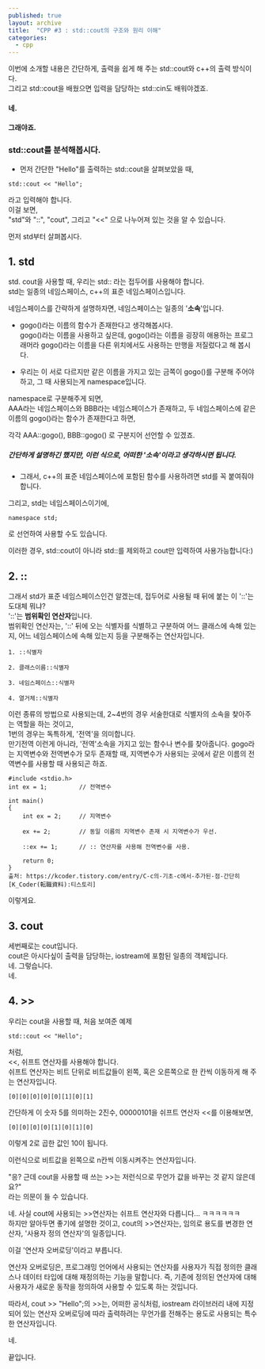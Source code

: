 ```yaml
---
published: true
layout: archive
title:  "CPP #3 : std::cout의 구조와 원리 이해"
categories:
  - cpp
---
```



 
이번에 소개할 내용은 간단하게, 출력을 쉽게 해 주는 std::cout와 c++의 출력 방식이다.  
그리고 std::cout을 배웠으면 입력을 담당하는 std::cin도 배워야겠죠.  
#### 네.
#### 그래야죠.
 
### **std::cout**를 분석해봅시다.



- 먼저 간단한 "Hello"를 출력하는 std::cout을 살펴보았을 때,
```
std::cout << "Hello";
```
라고 입력해야 합니다.  
이걸 보면,  
"std"와 "::", "cout", 그리고 "<<" 으로 나누어져 있는 것을 알 수 있습니다.  

먼저 std부터 살펴봅시다.

## 1. std

std.
cout을 사용할 때, 우리는 std:: 라는 접두어를 사용해야 합니다.  
std는 일종의 네임스페이스, c++의 표준 네임스페이스입니다.        

네임스페이스를 간략하게 설명하자면, 네임스페이스는 일종의 '**소속**'입니다.  

- gogo()라는 이름의 함수가 존재한다고 생각해봅시다.  
gogo()라는 이름을 사용하고 싶은데, gogo()라는 이름을 굉장히 애용하는 프로그래머라 gogo()라는 이름을 다른 위치에서도 사용하는 만행을 저질렀다고 해 봅시다.

- 우리는 이 서로 다르지만 같은 이름을 가지고 있는 금쪽이 gogo()를 구분해 주어야 하고, 그 때 사용되는게 namespace입니다.

namespace로 구분해주게 되면,  
AAA라는 네임스페이스와 BBB라는 네임스페이스가 존재하고, 두 네임스페이스에 같은 이름의 gogo()라는 함수가 존재한다고 하면,  

각각 AAA::gogo(), BBB::gogo() 로 구분지어 선언할 수 있겠죠.  
##### 간단하게 설명하긴 했지만, 이런 식으로, 어떠한 '**소속**'이라고 생각하시면 됩니다.
  

- 그래서, c++의 표준 네임스페이스에 포함된 함수를 사용하려면 std를 꼭 붙여줘야 합니다.  

그리고, std는 네임스페이스이기에, 
```
namespace std;
```
로 선언하여 사용할 수도 있습니다.  

이러한 경우, std::cout이 아니라 std::를 제외하고 cout만 입력하여 사용가능합니다:)

## 2. ::
그래서 std가 표준 네임스페이스인건 알겠는데, 접두어로 사용될 때 뒤에 붙는 이 '::'는 도대체 뭐냐?  
'::'는 **범위확인 연산자**입니다.  
범위확인 연산자는, '::' 뒤에 오는 식별자를 식별하고 구분하여 어느 클래스에 속해 있는지, 어느 네임스페이스에 속해 있는지 등을 구분해주는 연산자입니다.  
```
1. ::식별자

2. 클래스이름::식별자

3. 네임스페이스::식별자

4. 열거체::식별자
```
이런 종류의 방법으로 사용되는데, 2~4번의 경우 서술한대로 식별자의 소속을 찾아주는 역할을 하는 것이고,  
1번의 경우는 독특하게, '전역'을 의미합니다.  
만기전역 이런게 아니라, '전역'소속을 가지고 있는 함수나 변수를 찾아줍니다.
gogo라는 지역변수와 전역변수가 모두 존재할 때, 지역변수가 사용되는 곳에서 같은 이름의 전역변수를 사용할 때 사용되곤 하죠.
```
#include <stdio.h>
int ex = 1;			// 전역변수

int main()
{
	int ex = 2;		// 지역변수

	ex += 2;		// 동일 이름의 지역변수 존재 시 지역변수가 우선.

	::ex += 1;		// :: 연산자를 사용해 전역변수를 사용.

	return 0;
}
출처: https://kcoder.tistory.com/entry/C-c의-기초-c에서-추가된-점-간단히 [K_Coder(転職資料):티스토리]
```
이렇게요.





 
## 3. cout

세번째로는 cout입니다.  
cout은 아시다싶이 출력을 담당하는, iostream에 포함된 일종의 객체입니다.  
네. 그렇습니다.  
네.

## 4. >>

우리는 cout을 사용할 때, 처음 보여준 예제
```
std::cout << "Hello";
```
처럼,  
<<, 쉬프트 연산자를 사용해야 합니다.  
쉬프트 연산자는 비트 단위로 비트값들이 왼쪽, 혹은 오른쪽으로 한 칸씩 이동하게 해 주는 연산자입니다.
```
[0][0][0][0][0][1][0][1]
```
간단하게 이 숫자 5를 의미하는 2진수, 00000101을 쉬프트 연산자 <<를 이용해보면,  
```
[0][0][0][0][1][0][1][0]
```
이렇게 2로 곱한 값인 10이 됩니다.

이런식으로 비트값을 왼쪽으로 n칸씩 이동시켜주는 연산자입니다.

"응? 근데 cout을 사용할 때 쓰는 >>는 저런식으로 무언가 값을 바꾸는 것 같지 않은데요?"  
라는 의문이 들 수 있습니다.

네. 사실 cout에 사용되는 >>연산자는 쉬프트 연산자와 다릅니다... ㅋㅋㅋㅋㅋㅋ  
하지만 알아두면 좋기에 설명한 것이고, cout의 >>연산자는, 임의로 용도를 변경한 연산자, '사용자 정의 연산자'의 일종입니다.  

이걸 '연산자 오버로딩'이라고 부릅니다.  

연산자 오버로딩은, 프로그래밍 언어에서 사용되는 연산자를 사용자가 직접 정의한 클래스나 데이터 타입에 대해 재정의하는 기능을 말합니다. 즉, 기존에 정의된 연산자에 대해 사용자가 새로운 동작을 정의하여 사용할 수 있도록 하는 것입니다.  

따라서, cout >> "Hello";의 >>는, 어떠한 공식처럼, iostream 라이브러리 내에 지정되어 있는 연산자 오버로딩에 따라 출력하려는 무언가를 전해주는 용도로 사용되는 특수한 연산자입니다.

네.

끝입니다.
